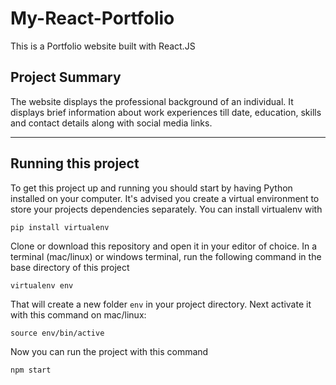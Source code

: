 # My-React-Portfolio

This is a Portfolio website built with React.JS

## Project Summary

The website displays the professional background of an individual. It displays brief information about work experiences till date, education, skills and contact details along with social media links.

---

## Running this project

To get this project up and running you should start by having Python installed on your computer. It's advised you create a virtual environment to store your projects dependencies separately. You can install virtualenv with

```
pip install virtualenv
```

Clone or download this repository and open it in your editor of choice. In a terminal (mac/linux) or windows terminal, run the following command in the base directory of this project

```
virtualenv env
```

That will create a new folder `env` in your project directory. Next activate it with this command on mac/linux:

```
source env/bin/active
```

Now you can run the project with this command

```
npm start
```
